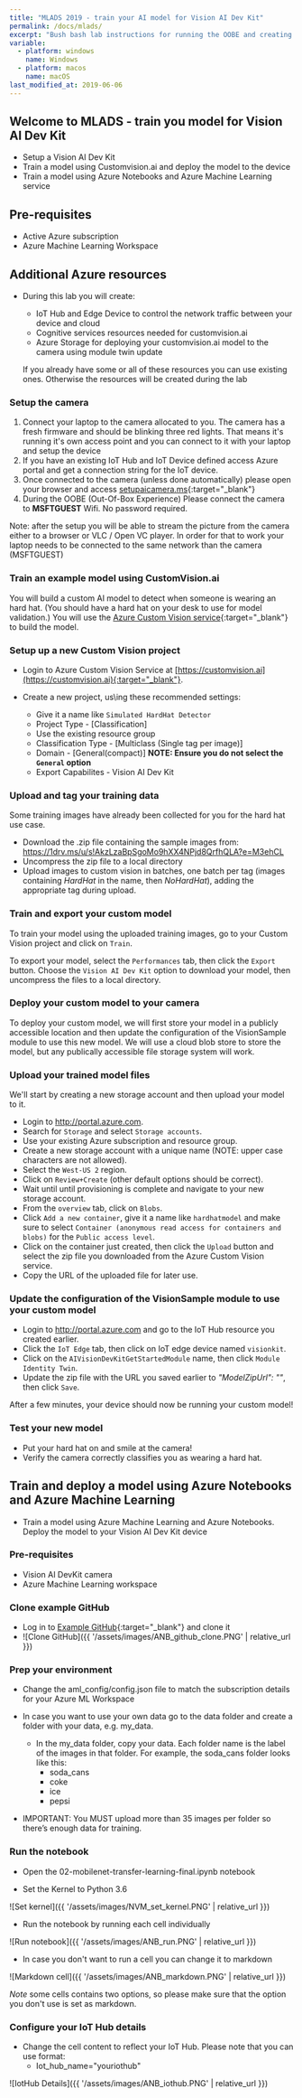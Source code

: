 ```yaml
---
title: "MLADS 2019 - train your AI model for Vision AI Dev Kit"
permalink: /docs/mlads/
excerpt: "Bush bash lab instructions for running the OOBE and creating a customvision.ai model"
variable:
  - platform: windows
    name: Windows
  - platform: macos
    name: macOS
last_modified_at: 2019-06-06
---
```


## Welcome to MLADS - train you model for Vision AI Dev Kit

- Setup a Vision AI Dev Kit
- Train a model using Customvision.ai and deploy the model to the device
- Train a model using Azure Notebooks and Azure Machine Learning service

## Pre-requisites

- Active Azure subscription
- Azure Machine Learning Workspace

## Additional Azure resources
- During this lab you will create:
  - IoT Hub and Edge Device to control the network traffic between your device and cloud
  - Cognitive services resources needed for customvision.ai
  - Azure Storage for deploying your customvision.ai model to the camera using module twin update
  
  If you already have some or all of these resources you can use existing ones. Otherwise the resources will be created during the lab

### Setup the camera

1. Connect your laptop to the camera allocated to you. The camera has a fresh firmware and should be blinking three red lights. That means it's running it's own access point and you can connect to it with your laptop and setup the device
2. If you have an existing IoT Hub and IoT Device defined access Azure portal and get a connection string for the IoT device.
3. Once connected to the camera (unless done automatically) please open your browser and access [setupaicamera.ms](https://setupaicamera.ms){:target="_blank"}
4. During the OOBE (Out-Of-Box Experience) Please connect the camera to **MSFTGUEST** Wifi. No password required.

Note: after the setup you will be able to stream the picture from the camera either to a browser or VLC / Open VC player. In order for that to work your laptop needs to be connected to the same network than the camera (MSFTGUEST) 

### Train an example model using CustomVision.ai

You will build a custom AI model to detect when someone is wearing an hard hat. (You should have a hard hat on your desk to use for model validation.) You will use the [Azure Custom Vision service](https://customvision.ai){:target="_blank"} to build the model.

### Setup up a new Custom Vision project
- Login to Azure Custom Vision Service at [https://customvision.ai](https://customvision.ai){:target="_blank"}.

- Create a new project, us\ing these recommended settings:
    - Give it a name like `Simulated HardHat Detector`
    - Project Type - [Classification]
    - Use the existing resource group
    - Classification Type - [Multiclass (Single tag per image)]
    - Domain - [General(compact)] **NOTE: Ensure you do not select the `General` option**
    - Export Capabilites - Vision AI Dev Kit

### Upload and tag your training data
Some training images have already been collected for you for the hard hat use case.

- Download the .zip file containing the sample images from: <a href="https://1drv.ms/u/s!AkzLzaBpSgoMo9hXX4NPjd8QrfhQLA?e=M3ehCL" target="blank">https://1drv.ms/u/s!AkzLzaBpSgoMo9hXX4NPjd8QrfhQLA?e=M3ehCL</a>
- Uncompress the zip file to a local directory
- Upload images to custom vision in batches, one batch per tag (images containing *HardHat* in the name, then *NoHardHat*), adding the appropriate tag during upload.

### Train and export your custom model

To train your model using the uploaded training images, go to your Custom Vision project and click on `Train`.

To export your model, select the `Performances` tab, then click the `Export` button. Choose the `Vision AI Dev Kit` option to download your model, then  uncompress the files to a local directory.

### Deploy your custom model to your camera

To deploy your custom model, we will first store your model in a publicly accessible location and then update the configuration of the VisionSample module to use this new model. We will use a cloud blob store to store the model, but any publically accessible file storage system will work.

### Upload your trained model files

We'll start by creating a new storage account and then upload your model to it.

- Login to <a href="http://portal.azure.com" target="blank">http://portal.azure.com</a>.
- Search for `Storage` and select `Storage accounts`.
- Use your existing Azure subscription and resource group.
- Create a new storage account with a unique name (NOTE: upper case characters are not allowed).
- Select the `West-US 2` region.
- Click on `Review+Create` (other default options should be correct).
- Wait until until provisioning is complete and navigate to your new storage account.
- From the `overview` tab, click on `Blobs`.
- Click `Add a new container`, give it a name like `hardhatmodel` and make sure to select `Container (anonymous read access for containers and blobs)` for the `Public access level`.
- Click on the container just created, then click  the `Upload` button and select the zip file you downloaded from the Azure Custom Vision service.
- Copy the URL of the uploaded file for later use.

### Update the configuration of the VisionSample module to use your custom model

- Login to <a href="http://portal.azure.com" target="blank">http://portal.azure.com</a> and go to the IoT Hub resource you created earlier.
- Click the `IoT Edge` tab, then click on IoT edge  device named `visionkit`.
- Click on the `AIVisionDevKitGetStartedModule`  name, then click `Module Identity Twin`.
- Update the zip file with the URL you saved earlier to *"ModelZipUrl": ""*, then click `Save`.

After a few minutes, your device should now be running your custom model!

### Test your new model

- Put your hard hat on and smile at the camera!
- Verify the camera correctly classifies you as wearing a hard hat.

## Train and deploy a model using Azure Notebooks and Azure Machine Learning

* Train a model using Azure Machine Learning and Azure Notebooks. Deploy the model to your Vision AI Dev Kit device

### Pre-requisites

* Vision AI DevKit camera
* Azure Machine Learning workspace

### Clone example GitHub

* Log in to [Example GitHub](https://notebooks.azure.com/tedway/projects/vision-ai-dev-kit ){:target="_blank"} and clone it
* ![Clone GitHub]({{ '/assets/images/ANB_github_clone.PNG' | relative_url }})

### Prep your environment

* Change the aml_config/config.json file to match the subscription details for your Azure ML Workspace
* In case you want to use your own data go to the data folder and create a folder with your data, e.g. my_data. 
  * In the my_data folder, copy your data.  Each folder name is the label of the images in that folder.  For example, the soda_cans folder looks like this:  
    * soda_cans 
    * coke 
    * ice 
    * pepsi 

* IMPORTANT: You MUST upload more than 35 images per folder so there’s enough data for training. 

### Run the notebook

* Open the 02-mobilenet-transfer-learning-final.ipynb notebook 

* Set the Kernel to Python 3.6

![Set kernel]({{ '/assets/images/NVM_set_kernel.PNG' | relative_url }})

* Run the notebook by running each cell individually

![Run notebook]({{ '/assets/images/ANB_run.PNG' | relative_url }})

* In case you don't want to run a cell you can change it to markdown

![Markdown cell]({{ '/assets/images/ANB_markdown.PNG' | relative_url }})

*Note* some cells contains two options, so please make sure that the option you don't use is set as markdown.

### Configure your IoT Hub details

* Change the cell content to reflect your IoT Hub. Please note that you can use format:
  * Iot_hub_name="youriothub"

![IotHub Details]({{ '/assets/images/ANB_iothub.PNG' | relative_url }})
